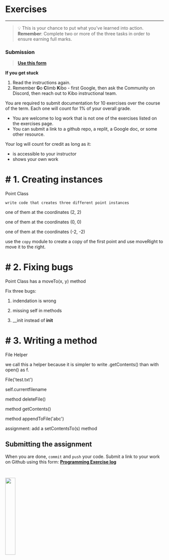 # Exercises

---

> 💡 This is your chance to put what you’ve learned into action.
> **Remember**: Complete two or more of the three tasks in order to ensure earning full marks.

### Submission


> **[Use this form](https://forms.gle/UbWLpo86JsWxrpNe9)**

<aside>

**If you get stuck**
1. Read the instructions again.
2. Remember **G**o **C**limb **K**ibo - first Google, then ask the Community on Discord, then reach out to Kibo instructional team.

</aside>

You are required to submit documentation for 10 exercises over the
course of the term. Each one will count for 1%
of your overall grade.

* You are welcome to log work that is not one of the exercises listed on the 
exercises page.
* You can submit a link to a github repo, a replit, a Google doc, or some other 
resource.

Your log will count for credit as long as it:
- is accessible to your instructor
- shows your own work


<!--

<a href="https://classroom.github.com/a/PCUb7tFJ" target="_blank"><img src="https://img.shields.io/static/v1?label=Open%20Project&message=Weather%20API%20Exercise&color=blue" alt="weather-api-exercise" /></a>

link to https://github.com/kibo-programming-2-jan-23/show-weather-from-api-exercise -->

# \# 1. Creating instances

Point Class

    write code that creates three different point instances

one of them at the coordinates (2, 2)

one of them at the coordinates (0, 0)

one of them at the coordinates (-2, -2)

use the `copy` module to create a copy of the first point and use moveRight to move it to the right.


# \# 2. Fixing bugs

Point Class has a moveTo(x, y) method

Fix three bugs:

1) indendation is wrong

2) missing self in methods

3) __init instead of __init__ 
    
# \# 3. Writing a method

File Helper

we call this a helper because it is simpler to write .getContents() than with open() as f.

File('test.txt')

self.currentfilename

method deleteFile()

method getContents()

method appendToFile('abc')

assignment: add a setContentsTo(s) method

## Submitting the assignment

When you are done, `commit` and `push` your code. Submit a link to your work on
Github using this form: **[Programming Exercise log](https://forms.gle/UbWLpo86JsWxrpNe9)**

<image src="../../images/w1/cool_library_snake.png" height="25%" width="25%" style="border:none, border-width: 0, border: 0; margin-top:2em; box-shadow: 0px 0px;" />




